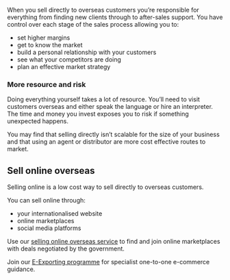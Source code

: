 When you sell directly to overseas customers you’re responsible for everything from finding new clients through to after-sales support. You have control over each stage of the sales process allowing you to: 

- set higher margins
- get to know the market
- build a personal relationship with your customers 
- see what your competitors are doing
- plan an effective market strategy

### More resource and risk

Doing everything yourself takes a lot of resource. You’ll need to visit customers overseas and either speak the language or hire an interpreter. The time and money you invest exposes you to risk if something unexpected happens. 

You may find that selling directly isn’t scalable for the size of your business and that using an agent or distributor are more cost effective routes to market.

## Sell online overseas

Selling online is a low cost way to sell directly to overseas customers. 

You can sell online through:

- your internationalised website
- online marketplaces 
- social media platforms

Use our [selling online overseas service](https://selling-online-overseas.export.great.gov.uk/ "Find online marketplaces") to find and join online marketplaces with deals negotiated by the government.

Join our [E-Exporting programme](https://www.gov.uk/guidance/e-exporting "Sell online with our E-Exporting Programme") for specialist one-to-one e-commerce guidance.

